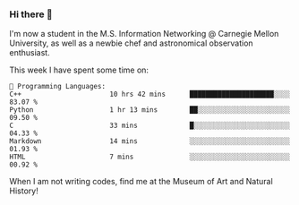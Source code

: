 ### Hi there 👋

I'm now a student in the M.S. Information Networking @ Carnegie Mellon University, as well as a newbie chef and astronomical observation enthusiast. 



<!--START_SECTION:waka-->
This week I have spent some time on: 

```text
💬 Programming Languages: 
C++                      10 hrs 42 mins      █████████████████████░░░░   83.07 % 
Python                   1 hr 13 mins        ██░░░░░░░░░░░░░░░░░░░░░░░   09.50 % 
C                        33 mins             █░░░░░░░░░░░░░░░░░░░░░░░░   04.33 % 
Markdown                 14 mins             ░░░░░░░░░░░░░░░░░░░░░░░░░   01.93 % 
HTML                     7 mins              ░░░░░░░░░░░░░░░░░░░░░░░░░   00.92 % 
```


<!--END_SECTION:waka-->

When I am not writing codes, find me at the Museum of Art and Natural History!
